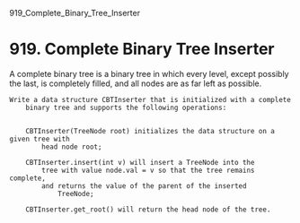 919_Complete_Binary_Tree_Inserter
# 919. Complete Binary Tree Inserter

A complete binary tree is a binary tree in which every level, except possibly the
        last, is completely filled, and all nodes are as far left as possible.

    Write a data structure CBTInserter that is initialized with a complete
        binary tree and supports the following operations:

    
        CBTInserter(TreeNode root) initializes the data structure on a given tree with
            head node root;
        
        CBTInserter.insert(int v) will insert a TreeNode into the
            tree with value node.val = v so that the tree remains complete,
            and returns the value of the parent of the inserted
                TreeNode;
        
        CBTInserter.get_root() will return the head node of the tree.